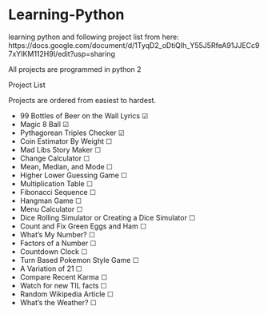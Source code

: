 # Learning-Python
<p>learning python and following project list from here: https://docs.google.com/document/d/1TyqD2_oDtiQIh_Y55J5RfeA91JJECc97xYIKM112H9I/edit?usp=sharing</p>
<p>All projects are programmed in python 2</p>
<p>Project List</p>
<p>Projects are ordered from easiest to hardest.</p>

<ul>
  <li>99 Bottles of Beer on the Wall Lyrics ☑</li>
  <li>Magic 8 Ball ☑</li>
  <li>Pythagorean Triples Checker ☑</li>
  <li>Coin Estimator By Weight ☐</li>
  <li>Mad Libs Story Maker ☐</li>
  <li>Change Calculator ☐</li>
  <li>Mean, Median, and Mode ☐</li>
  <li>Higher Lower Guessing Game ☐</li>
  <li>Multiplication Table ☐</li>
  <li>Fibonacci Sequence ☐</li>
  <li>Hangman Game ☐</li>
  <li>Menu Calculator ☐</li>
  <li>Dice Rolling Simulator or Creating a Dice Simulator ☐</li>
  <li>Count and Fix Green Eggs and Ham ☐</li>
  <li>What’s My Number? ☐</li>
  <li>Factors of a Number ☐</li>
  <li>Countdown Clock ☐</li>
  <li>Turn Based Pokemon Style Game ☐</li>
  <li>A Variation of 21 ☐</li>
  <li>Compare Recent Karma ☐</li>
  <li>Watch for new TIL facts ☐</li>
  <li>Random Wikipedia Article ☐</li>
  <li>What’s the Weather? ☐</li>
</ul>
